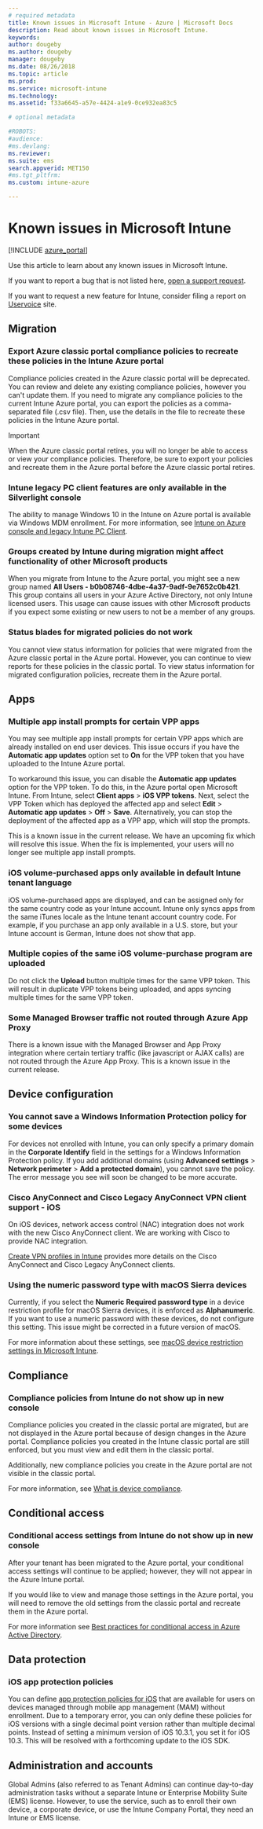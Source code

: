 ```yaml
---
# required metadata
title: Known issues in Microsoft Intune - Azure | Microsoft Docs
description: Read about known issues in Microsoft Intune.
keywords:
author: dougeby
ms.author: dougeby
manager: dougeby
ms.date: 08/26/2018
ms.topic: article
ms.prod:
ms.service: microsoft-intune
ms.technology:
ms.assetid: f33a6645-a57e-4424-a1e9-0ce932ea83c5

# optional metadata

#ROBOTS:
#audience:
#ms.devlang:
ms.reviewer:
ms.suite: ems
search.appverid: MET150
#ms.tgt_pltfrm:
ms.custom: intune-azure

---
```


# Known issues in Microsoft Intune


[!INCLUDE [azure_portal](./includes/azure_portal.md)]

Use this article to learn about any known issues in Microsoft Intune.

If you want to report a bug that is not listed here, [open a support request](get-support.md).

If you want to request a new feature for Intune, consider filing a report on [Uservoice](https://microsoftintune.uservoice.com/forums/291681-ideas/category/189016-azure-admin-console) site.

## Migration

### Export Azure classic portal compliance policies to recreate these policies in the Intune Azure portal

Compliance policies created in the Azure classic portal will be deprecated. You can review and delete any existing compliance policies, however you can't update them. If you need to migrate any compliance policies to the current Intune Azure portal, you can export the policies as a comma-separated file (.csv file). Then, use the details in the file to recreate these policies in the Intune Azure portal.

> [!IMPORTANT]
> When the Azure classic portal retires, you will no longer be able to access or view your compliance policies. Therefore, be sure to export your policies and recreate them in the Azure portal before the Azure classic portal retires.

### Intune legacy PC client features are only available in the Silverlight console

The ability to manage Windows 10 in the Intune on Azure portal is available via Windows MDM enrollment. For more information, see [Intune on Azure console and legacy Intune PC Client](https://docs.microsoft.com/intune-classic/deploy-use/intune-on-azure).

### Groups created by Intune during migration might affect functionality of other Microsoft products

When you migrate from Intune to the Azure portal, you might see a new group named **All Users - b0b08746-4dbe-4a37-9adf-9e7652c0b421**. This group contains all users in your Azure Active Directory, not only Intune licensed users. This usage can cause issues with other Microsoft products if you expect some existing or new users to not be a member of any groups.

### Status blades for migrated policies do not work

You cannot view status information for policies that were migrated from the Azure classic portal in the Azure portal. However, you can continue to view reports for these policies in the classic portal. To view status information for migrated configuration policies, recreate them in the Azure portal.

## Apps


### Multiple app install prompts for certain VPP apps
You may see multiple app install prompts for certain VPP apps which are already installed on end user devices. This issue occurs if you have the **Automatic app updates** option set to **On** for the VPP token that you have uploaded to the Intune Azure portal.    

To workaround this issue, you can disable the **Automatic app updates** option for the VPP token. To do this, in the Azure portal open Microsoft Intune. From Intune, select **Client apps** > **iOS VPP tokens**. Next, select the VPP Token which has deployed the affected app and select **Edit** > **Automatic app updates** > **Off** > **Save**. Alternatively, you can stop the deployment of the affected app as a VPP app, which will stop the prompts.    

This is a known issue in the current release. We have an upcoming fix which will resolve this issue. When the fix is implemented, your users will no longer see multiple app install prompts.

### iOS volume-purchased apps only available in default Intune tenant language
iOS volume-purchased apps are displayed, and can be assigned only for the same country code as your Intune account. Intune only syncs apps from the same iTunes locale as the Intune tenant account country code. For example, if you purchase an app only available in a U.S. store, but your Intune account is German, Intune does not show that app.

### Multiple copies of the same iOS volume-purchase program are uploaded
Do not click the **Upload** button multiple times for the same VPP token. This will result in duplicate VPP tokens being uploaded, and apps syncing multiple times for the same VPP token.

### Some Managed Browser traffic not routed through Azure App Proxy <!-- 2463492 -->
There is a known issue with the Managed Browser and App Proxy integration where certain tertiary traffic (like javascript or AJAX calls) are not routed through the Azure App Proxy. This is a known issue in the current release.  

<!-- ## Groups -->

## Device configuration

### You cannot save a Windows Information Protection policy for some devices

For devices not enrolled with Intune, you can only specify a primary domain in the **Corporate Identify** field in the settings for a Windows Information Protection policy.
If you add additional domains (using **Advanced settings** > **Network perimeter** > **Add a protected domain**), you cannot save the policy. The error message you see will soon be changed to be more accurate.

### Cisco AnyConnect and Cisco Legacy AnyConnect VPN client support - iOS

On iOS devices, network access control (NAC) integration does not work with the new Cisco AnyConnect client. We are working with Cisco to provide NAC integration.

[Create VPN profiles in Intune](vpn-settings-ios.md) provides more details on the Cisco AnyConnect and Cisco Legacy AnyConnect clients.

### Using the numeric password type with macOS Sierra devices

Currently, if you select the **Numeric** **Required password type** in a device restriction profile for macOS Sierra devices, it is enforced as **Alphanumeric**. If you want to use a numeric password with these devices, do not configure this setting.
This issue might be corrected in a future version of macOS.

For more information about these settings, see [macOS device restriction settings in Microsoft Intune](device-restrictions-macos.md).

## Compliance

### Compliance policies from Intune do not show up in new console

Compliance policies you created in the classic portal are migrated, but are not displayed in the Azure portal because of design changes in the Azure portal. Compliance policies you created in the Intune classic portal are still enforced, but you must view and edit them in the classic portal.

Additionally, new compliance policies you create in the Azure portal are not visible in the classic portal.

For more information, see [What is device compliance](device-compliance.md).

<!-- ## Enrollment -->

## Conditional access

### Conditional access settings from Intune do not show up in new console

After your tenant has been migrated to the Azure portal, your conditional access settings will continue to be applied; however, they will not appear in the Azure Intune portal. 

If you would like to view and manage those settings in the Azure portal, you will need to remove the old settings from the classic portal and recreate them in the Azure portal. 

For more information see [Best practices for conditional access in Azure Active Directory](https://docs.microsoft.com/azure/active-directory/conditional-access/best-practices).

## Data protection

### iOS app protection policies

You can define [app protection policies for iOS](app-protection-policy-settings-ios.md) that are available for users on devices managed through mobile app management (MAM) without enrollment. Due to a temporary error, you can only define these policies for iOS versions with a single decimal point version rather than multiple decimal points. Instead of setting a minimum version of iOS 10.3.1, you set it for iOS 10.3. This will be resolved with a forthcoming update to the iOS SDK.


## Administration and accounts

Global Admins (also referred to as Tenant Admins) can continue day-to-day administration tasks without a separate Intune or Enterprise Mobility Suite (EMS) license. However, to use the service, such as to enroll their own device, a corporate device, or use the Intune Company Portal, they need an Intune or EMS license.

<!-- ## Additional items -->
